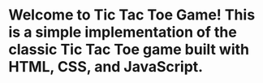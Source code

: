 # Welcome to Tic Tac Toe Game! This is a simple implementation of the classic Tic Tac Toe game built with HTML, CSS, and JavaScript.
